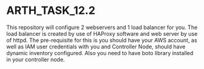 # ARTH_TASK_12.2
This repository will configure 2 webservers and 1 load balancer for you. The load balancer is created by use of HAProxy software and web server by use of httpd.
The pre-requisite for this is you should have your AWS account, as well as IAM user credentials with you and Controller Node, should have dynamic inventory configured.
Also you need to have boto library installed in your controller node.
